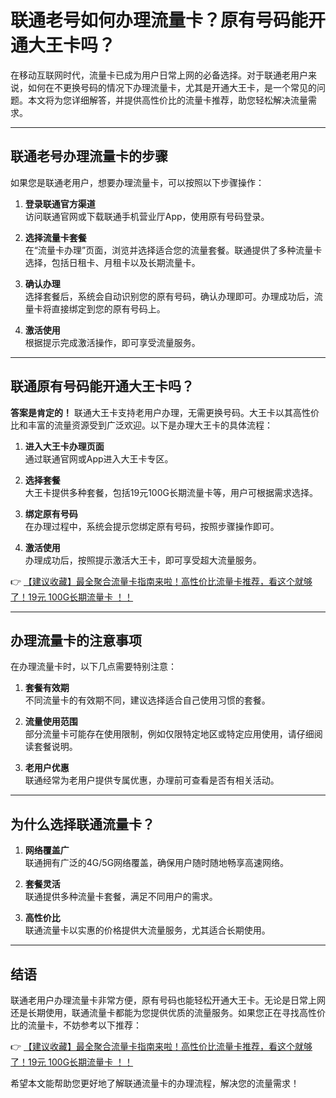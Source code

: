 # 联通老号如何办理流量卡？原有号码能开通大王卡吗？

在移动互联网时代，流量卡已成为用户日常上网的必备选择。对于联通老用户来说，如何在不更换号码的情况下办理流量卡，尤其是开通大王卡，是一个常见的问题。本文将为您详细解答，并提供高性价比的流量卡推荐，助您轻松解决流量需求。

---

## 联通老号办理流量卡的步骤

如果您是联通老用户，想要办理流量卡，可以按照以下步骤操作：

1. **登录联通官方渠道**  
   访问联通官网或下载联通手机营业厅App，使用原有号码登录。

2. **选择流量卡套餐**  
   在“流量卡办理”页面，浏览并选择适合您的流量套餐。联通提供了多种流量卡选择，包括日租卡、月租卡以及长期流量卡。

3. **确认办理**  
   选择套餐后，系统会自动识别您的原有号码，确认办理即可。办理成功后，流量卡将直接绑定到您的原有号码上。

4. **激活使用**  
   根据提示完成激活操作，即可享受流量服务。

---

## 联通原有号码能开通大王卡吗？

**答案是肯定的！** 联通大王卡支持老用户办理，无需更换号码。大王卡以其高性价比和丰富的流量资源受到广泛欢迎。以下是办理大王卡的具体流程：

1. **进入大王卡办理页面**  
   通过联通官网或App进入大王卡专区。

2. **选择套餐**  
   大王卡提供多种套餐，包括19元100G长期流量卡等，用户可根据需求选择。

3. **绑定原有号码**  
   在办理过程中，系统会提示您绑定原有号码，按照步骤操作即可。

4. **激活使用**  
   办理成功后，按照提示激活大王卡，即可享受超大流量服务。

👉 [【建议收藏】最全聚合流量卡指南来啦！高性价比流量卡推荐，看这个就够了！19元 100G长期流量卡 ！！](https://bit.ly/Liuliangka)

---

## 办理流量卡的注意事项

在办理流量卡时，以下几点需要特别注意：

1. **套餐有效期**  
   不同流量卡的有效期不同，建议选择适合自己使用习惯的套餐。

2. **流量使用范围**  
   部分流量卡可能存在使用限制，例如仅限特定地区或特定应用使用，请仔细阅读套餐说明。

3. **老用户优惠**  
   联通经常为老用户提供专属优惠，办理前可查看是否有相关活动。

---

## 为什么选择联通流量卡？

1. **网络覆盖广**  
   联通拥有广泛的4G/5G网络覆盖，确保用户随时随地畅享高速网络。

2. **套餐灵活**  
   联通提供多种流量卡套餐，满足不同用户的需求。

3. **高性价比**  
   联通流量卡以实惠的价格提供大流量服务，尤其适合长期使用。

---

## 结语

联通老用户办理流量卡非常方便，原有号码也能轻松开通大王卡。无论是日常上网还是长期使用，联通流量卡都能为您提供优质的流量服务。如果您正在寻找高性价比的流量卡，不妨参考以下推荐：

👉 [【建议收藏】最全聚合流量卡指南来啦！高性价比流量卡推荐，看这个就够了！19元 100G长期流量卡 ！！](https://bit.ly/Liuliangka)

希望本文能帮助您更好地了解联通流量卡的办理流程，解决您的流量需求！